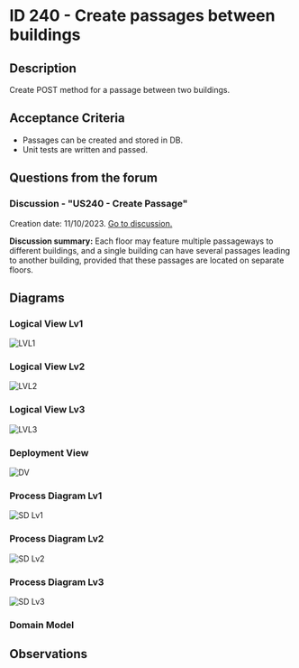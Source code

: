 # ID 240 - Create passages between buildings

## Description
Create POST method for a passage between two buildings.

## Acceptance Criteria

* Passages can be created and stored in DB.
* Unit tests are written and passed.

## Questions from the forum

### Discussion - "US240 - Create Passage"
Creation date: 11/10/2023. [Go to discussion.](https://moodle.isep.ipp.pt/mod/forum/discuss.php?d=25082)

**Discussion summary:**
Each floor may feature multiple passageways to different buildings, and a single building can have several passages leading to another building, provided that these passages are located on separate floors.

## Diagrams

### Logical View Lv1

![LVL1](../../diagrams/level1/L1-LV.png)

### Logical View Lv2

![LVL2](../../diagrams/level2/L2-LV.png)

### Logical View Lv3

![LVL3](../../diagrams/level3/L3-LV.png)

### Deployment View

![DV](../../diagrams/Deployment%20View.png)

### Process Diagram Lv1
![SD Lv1](./SD%20Lv1.png)

### Process Diagram Lv2
![SD Lv2](./SD%20Lv2.png)

### Process Diagram Lv3
![SD Lv3](./SD%20Lv3.png)

### Domain Model

## Observations